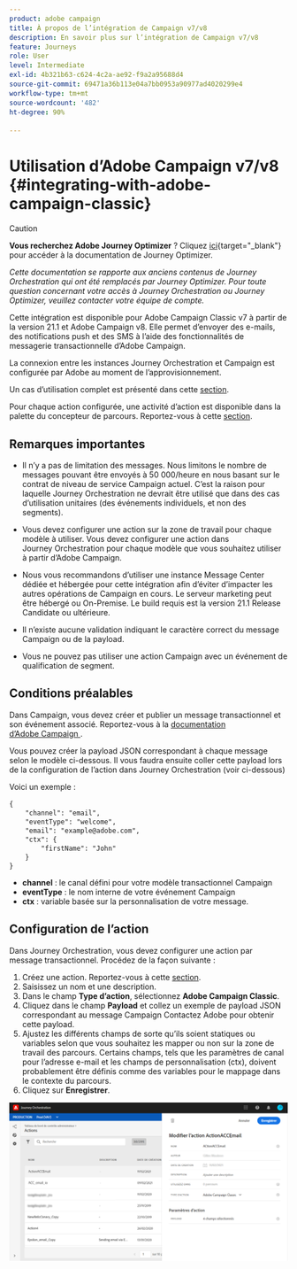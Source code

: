 ```yaml
---
product: adobe campaign
title: À propos de l’intégration de Campaign v7/v8
description: En savoir plus sur l’intégration de Campaign v7/v8
feature: Journeys
role: User
level: Intermediate
exl-id: 4b321b63-c624-4c2a-ae92-f9a2a95688d4
source-git-commit: 69471a36b113e04a7bb0953a90977ad4020299e4
workflow-type: tm+mt
source-wordcount: '482'
ht-degree: 90%

---
```


# Utilisation d’Adobe Campaign v7/v8 {#integrating-with-adobe-campaign-classic}


>[!CAUTION]
>
>**Vous recherchez Adobe Journey Optimizer** ? Cliquez [ici](https://experienceleague.adobe.com/fr/docs/journey-optimizer/using/ajo-home){target="_blank"} pour accéder à la documentation de Journey Optimizer.
>
>
>_Cette documentation se rapporte aux anciens contenus de Journey Orchestration qui ont été remplacés par Journey Optimizer. Pour toute question concernant votre accès à Journey Orchestration ou Journey Optimizer, veuillez contacter votre équipe de compte._


Cette intégration est disponible pour Adobe Campaign Classic v7 à partir de la version 21.1 et Adobe Campaign v8. Elle permet d’envoyer des e-mails, des notifications push et des SMS à l’aide des fonctionnalités de messagerie transactionnelle d’Adobe Campaign.

La connexion entre les instances Journey Orchestration et Campaign est configurée par Adobe au moment de l’approvisionnement.

Un cas d’utilisation complet est présenté dans cette [section](../usecase/campaign-classic-use-case.md).

Pour chaque action configurée, une activité d’action est disponible dans la palette du concepteur de parcours. Reportez-vous à cette [section](../building-journeys/using-adobe-campaign-classic.md).

## Remarques importantes

* Il n’y a pas de limitation des messages. Nous limitons le nombre de messages pouvant être envoyés à 50 000/heure en nous basant sur le contrat de niveau de service Campaign actuel. C’est la raison pour laquelle Journey Orchestration ne devrait être utilisé que dans des cas d’utilisation unitaires (des événements individuels, et non des segments).

* Vous devez configurer une action sur la zone de travail pour chaque modèle à utiliser. Vous devez configurer une action dans Journey Orchestration pour chaque modèle que vous souhaitez utiliser à partir d’Adobe Campaign.

* Nous vous recommandons d’utiliser une instance Message Center dédiée et hébergée pour cette intégration afin d’éviter d’impacter les autres opérations de Campaign en cours. Le serveur marketing peut être hébergé ou On-Premise. Le build requis est la version 21.1 Release Candidate ou ultérieure.

* Il n’existe aucune validation indiquant le caractère correct du message Campaign ou de la payload.

* Vous ne pouvez pas utiliser une action Campaign avec un événement de qualification de segment.

## Conditions préalables

Dans Campaign, vous devez créer et publier un message transactionnel et son événement associé. Reportez-vous à la [documentation d’Adobe Campaign ](https://experienceleague.adobe.com/docs/campaign-classic/using/transactional-messaging/introduction/about-transactional-messaging.html?lang=fr#transactional-messaging).

Vous pouvez créer la payload JSON correspondant à chaque message selon le modèle ci-dessous. Il vous faudra ensuite coller cette payload lors de la configuration de l’action dans Journey Orchestration (voir ci-dessous)

Voici un exemple :

```
{
    "channel": "email",
    "eventType": "welcome",
    "email": "example@adobe.com",
    "ctx": {
        "firstName": "John"
    }
}
```

* **channel** : le canal défini pour votre modèle transactionnel Campaign
* **eventType** : le nom interne de votre événement Campaign
* **ctx** : variable basée sur la personnalisation de votre message.

## Configuration de l’action

Dans Journey Orchestration, vous devez configurer une action par message transactionnel. Procédez de la façon suivante :

1. Créez une action. Reportez-vous à cette [section](../action/action.md).
1. Saisissez un nom et une description.
1. Dans le champ **Type d’action**, sélectionnez **Adobe Campaign Classic**.
1. Cliquez dans le champ **Payload** et collez un exemple de payload JSON correspondant au message Campaign Contactez Adobe pour obtenir cette payload.
1. Ajustez les différents champs de sorte qu’ils soient statiques ou variables selon que vous souhaitez les mapper ou non sur la zone de travail des parcours. Certains champs, tels que les paramètres de canal pour l’adresse e-mail et les champs de personnalisation (ctx), doivent probablement être définis comme des variables pour le mappage dans le contexte du parcours.
1. Cliquez sur **Enregistrer**.

![](../assets/accintegration1.png)



